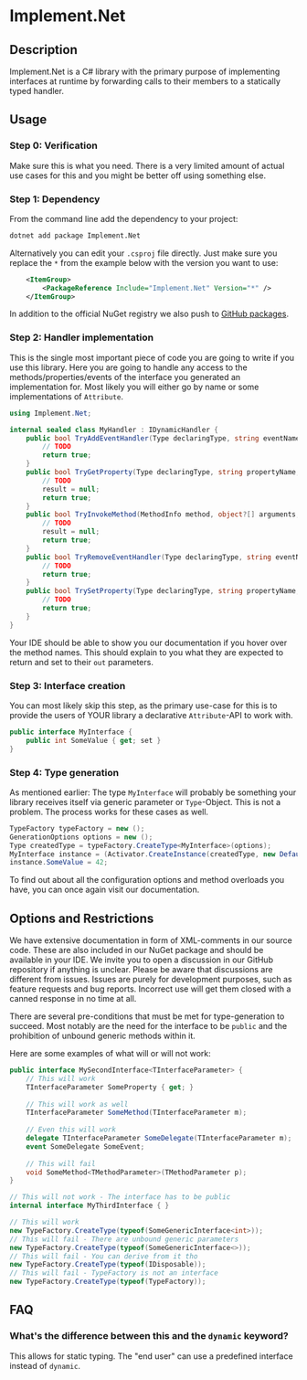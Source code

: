 # Implement.Net

## Description

Implement.Net is a C# library with the primary purpose of implementing interfaces at runtime by forwarding calls to their members to a statically typed handler.

## Usage

### Step 0: Verification

Make sure this is what you need. There is a very limited amount of actual use cases for this and you might be better off using something else.

### Step 1: Dependency

From the command line add the dependency to your project:

```bash
dotnet add package Implement.Net
```

Alternatively you can edit your `.csproj` file directly. Just make sure you replace the `*` from the example below with the version you want to use:

```xml
	<ItemGroup>
		<PackageReference Include="Implement.Net" Version="*" />
	</ItemGroup>
```

In addition to the official NuGet registry we also push to [GitHub packages](https://docs.github.com/en/packages/working-with-a-github-packages-registry/working-with-the-nuget-registry).

### Step 2: Handler implementation

This is the single most important piece of code you are going to write if you use this library. Here you are going to handle any access to the methods/properties/events of the interface you generated an implementation for. Most likely you will either go by name or some implementations of `Attribute`.

```c#
using Implement.Net;

internal sealed class MyHandler : IDynamicHandler {
	public bool TryAddEventHandler(Type declaringType, string eventName, object? value) {
		// TODO
		return true;
	}
	public bool TryGetProperty(Type declaringType, string propertyName, out object? result) {
		// TODO
		result = null;
		return true;
	}
	public bool TryInvokeMethod(MethodInfo method, object?[] arguments, out object? result) {
		// TODO
		result = null;
		return true;
	}
	public bool TryRemoveEventHandler(Type declaringType, string eventName, object? value) {
		// TODO
		return true;
	}
	public bool TrySetProperty(Type declaringType, string propertyName, object? value) {
		// TODO
		return true;
	}
}
```

Your IDE should be able to show you our documentation if you hover over the method names. This should explain to you what they are expected to return and set to their `out` parameters.

### Step 3: Interface creation

You can most likely skip this step, as the primary use-case for this is to provide the users of YOUR library a declarative `Attribute`-API to work with.

```c#
public interface MyInterface {
	public int SomeValue { get; set }
}
```

### Step 4: Type generation

As mentioned earlier: The type `MyInterface` will probably be something your library receives itself via generic parameter or `Type`-Object. This is not a problem. The process works for these cases as well.

```c#
TypeFactory typeFactory = new ();
GenerationOptions options = new ();
Type createdType = typeFactory.CreateType<MyInterface>(options);
MyInterface instance = (Activator.CreateInstance(createdType, new DefaultHandler()) as IEmptyInterface)!;
instance.SomeValue = 42;
```

To find out about all the configuration options and method overloads you have, you can once again visit our documentation.

## Options and Restrictions

We have extensive documentation in form of XML-comments in our source code. These are also included in our NuGet package and should be available in your IDE. We invite you to open a discussion in our GitHub repository if anything is unclear. Please be aware that discussions are different from issues. Issues are purely for development purposes, such as feature requests and bug reports. Incorrect use will get them closed with a canned response in no time at all.

There are several pre-conditions that must be met for type-generation to succeed. Most notably are the need for the interface to be `public` and the prohibition of unbound generic methods within it.

Here are some examples of what will or will not work:

```c#
public interface MySecondInterface<TInterfaceParameter> {
	// This will work
	TInterfaceParameter SomeProperty { get; }
	
	// This will work as well
	TInterfaceParameter SomeMethod(TInterfaceParameter m);
	
	// Even this will work
	delegate TInterfaceParameter SomeDelegate(TInterfaceParameter m);
	event SomeDelegate SomeEvent;
	
	// This will fail
	void SomeMethod<TMethodParameter>(TMethodParameter p);
}
```

```c#
// This will not work - The interface has to be public
internal interface MyThirdInterface { }
```

```c#
// This will work
new TypeFactory.CreateType(typeof(SomeGenericInterface<int>));
// This will fail - There are unbound generic parameters
new TypeFactory.CreateType(typeof(SomeGenericInterface<>));
// This will fail - You can derive from it tho
new TypeFactory.CreateType(typeof(IDisposable));
// This will fail - TypeFactory is not an interface
new TypeFactory.CreateType(typeof(TypeFactory));
```

## FAQ

### What's the difference between this and the `dynamic` keyword?

This allows for static typing. The "end user" can use a predefined interface instead of `dynamic`.
